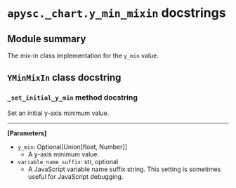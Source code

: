# `apysc._chart.y_min_mixin` docstrings

## Module summary

The mix-in class implementation for the `y_min` value.

## `YMinMixIn` class docstring

### `_set_initial_y_min` method docstring

Set an initial y-axis minimum value.<hr>

**[Parameters]**

- `y_min`: Optional[Union[float, Number]]
  - A y-axis minimum value.
- `variable_name_suffix`: str, optional
  - A JavaScript variable name suffix string. This setting is sometimes useful for JavaScript debugging.